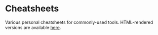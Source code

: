 # Cheatsheets

Various personal cheatsheets for commonly-used tools.
HTML-rendered versions are available [here](https://vincent-clipet.github.io/cheatsheets/).
